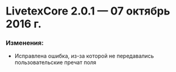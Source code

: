 # LivetexCore 2.0.1 — 07 октябрь 2016 г.

### Изменения: 

- Исправлена ошибка, из-за которой не передавались пользовательские пречат поля  
 

